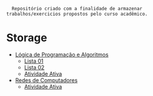 
      Repositório criado com a finalidade de armazenar trabalhos/exercicios propostos pelo curso acadêmico.

# Storage

- <a href="https://github.com/matxd/faculdade-storage/tree/main/L%C3%B3gica%20de%20Programa%C3%A7%C3%A3o%20e%20Algoritmos">Lógica de Programação e Algoritmos</a>
  - <a href="https://github.com/matxd/faculdade-storage/tree/main/L%C3%B3gica%20de%20Programa%C3%A7%C3%A3o%20e%20Algoritmos/Lista%20Exercicios%20-%20Unidade%20I%20e%20II">Lista 01</a>
  - <a href="https://github.com/matxd/faculdade-storage/tree/main/L%C3%B3gica%20de%20Programa%C3%A7%C3%A3o%20e%20Algoritmos/Lista%20Exercicios%20-%20Unidade%20III%20e%20IV">Lista 02</a>
  - <a href="https://github.com/matxd/faculdade-storage/tree/main/L%C3%B3gica%20de%20Programa%C3%A7%C3%A3o%20e%20Algoritmos/Atividade%20Ativa">Atividade Ativa</a>
- <a href="https://github.com/matxd/faculdade-storage/tree/main/Redes%20de%20Computadores">Redes de Computadores</a>
  - <a href="https://github.com/matxd/faculdade-storage/tree/main/Redes%20de%20Computadores/Atividade%20Ativa">Atividade Ativa</a>
